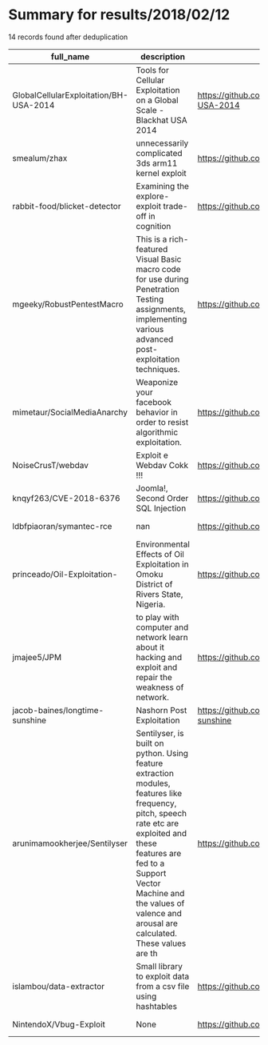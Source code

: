 
# Summary for results/2018/02/12
    
14 records found after deduplication

| full_name | description | html_url | matched_list | matched_count | pushed_at | size | stargazers_count | language | forks_count | vul_ids |
|----------------------------------------|------------------------------------------------------------------------------------------------------------------------------------------------------------------------------------------------------------------------------------------------------------------|-----------------------------------------------------------|----------------|-----------------|---------------------------|--------|--------------------|--------------|---------------|-------------------|
| GlobalCellularExploitation/BH-USA-2014 | Tools for Cellular Exploitation on a Global Scale - Blackhat USA 2014 | https://github.com/GlobalCellularExploitation/BH-USA-2014 | ['exploit'] | 1 | 2018-02-12 03:23:26+00:00 | 3 | 22 | | 5 | [] |
| smealum/zhax | unnecessarily complicated 3ds arm11 kernel exploit | https://github.com/smealum/zhax | ['exploit'] | 1 | 2018-02-12 02:40:12+00:00 | 29 | 29 | C | 3 | [] |
| rabbit-food/blicket-detector | Examining the explore-exploit trade-off in cognition | https://github.com/rabbit-food/blicket-detector | ['exploit'] | 1 | 2018-02-12 17:59:38+00:00 | 9524 | 0 | HTML | 1 | [] |
| mgeeky/RobustPentestMacro | This is a rich-featured Visual Basic macro code for use during Penetration Testing assignments, implementing various advanced post-exploitation techniques. | https://github.com/mgeeky/RobustPentestMacro | ['exploit'] | 1 | 2018-02-12 23:23:11+00:00 | 102 | 98 | Visual Basic | 38 | [] |
| mimetaur/SocialMediaAnarchy | Weaponize your facebook behavior in order to resist algorithmic exploitation. | https://github.com/mimetaur/SocialMediaAnarchy | ['exploit'] | 1 | 2018-02-12 15:08:24+00:00 | 362 | 1 | JavaScript | 0 | [] |
| NoiseCrusT/webdav | Exploit e Webdav Cokk !!! | https://github.com/NoiseCrusT/webdav | ['exploit'] | 1 | 2018-02-12 08:18:39+00:00 | 14 | 2 | Python | 2 | [] |
| knqyf263/CVE-2018-6376 | Joomla!, Second Order SQL Injection | https://github.com/knqyf263/CVE-2018-6376 | ['cve-2'] | 1 | 2018-02-12 12:14:40+00:00 | 1 | 1 | nan | 1 | ['CVE-2018-6376'] |
| ldbfpiaoran/symantec-rce | nan | https://github.com/ldbfpiaoran/symantec-rce | ['rce'] | 1 | 2018-02-12 08:35:06+00:00 | 0 | 0 | nan | 0 | [] |
| princeado/Oil-Exploitation- | Environmental Effects of Oil Exploitation in Omoku District of Rivers State, Nigeria. | https://github.com/princeado/Oil-Exploitation- | ['exploit'] | 1 | 2018-02-12 12:09:34+00:00 | 0 | 0 | | 0 | [] |
| jmajee5/JPM | to play with computer and network learn about it hacking and exploit and repair the weakness of network. | https://github.com/jmajee5/JPM | ['exploit'] | 1 | 2018-02-12 12:22:03+00:00 | 0 | 0 | | 0 | [] |
| jacob-baines/longtime-sunshine | Nashorn Post Exploitation | https://github.com/jacob-baines/longtime-sunshine | ['exploit'] | 1 | 2018-02-12 12:44:46+00:00 | 9 | 29 | JavaScript | 7 | [] |
| arunimamookherjee/Sentilyser | Sentilyser, is built on python. Using feature extraction modules, features like frequency, pitch, speech rate etc are exploited and these features are fed to a Support Vector Machine and the values of valence and arousal are calculated. These values are th | https://github.com/arunimamookherjee/Sentilyser | ['exploit'] | 1 | 2018-02-12 14:46:54+00:00 | 53 | 1 | Python | 0 | [] |
| islambou/data-extractor | Small library to exploit data from a csv file using hashtables | https://github.com/islambou/data-extractor | ['exploit'] | 1 | 2018-02-12 17:34:56+00:00 | 3300 | 0 | C# | 0 | [] |
| NintendoX/Vbug-Exploit | None | https://github.com/NintendoX/Vbug-Exploit | ['exploit'] | 1 | 2018-02-12 23:18:24+00:00 | 0 | 0 | | 0 | [] |
